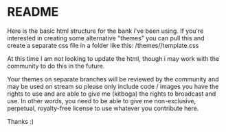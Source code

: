 # README
Here is the basic html structure for the bank i've been using. 
If you're interested in creating some alternative "themes" you can pull this and create a separate
css file in a folder like this: /themes/<yourtheme>/template.css 

At this time I am not looking to update the html, though i may work with the community to do this in the future. 

Your themes on separate branches will be reviewed by the community and may be used on stream so please only include code / images you have the rights to use and are able to give me (kitboga) the rights to broadcast and use. In other words, you need to be able to give me non-exclusive, perpetual, royalty-free license to use whatever you contribute here.   

Thanks :)